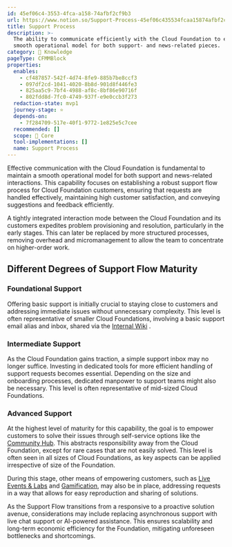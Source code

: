 ```yaml
---
id: 45ef06c4-3553-4fca-a158-74afbf2cf9b3
url: https://www.notion.so/Support-Process-45ef06c435534fcaa15874afbf2cf9b3
title: Support Process
description: >-
  The ability to communicate efficiently with the Cloud Foundation to ensure a
  smooth operational model for both support- and news-related pieces.
category: 🧠 Knowledge
pageType: CFMMBlock
properties:
  enables:
    - cf487857-542f-4d74-8fe9-885b7be8ccf3
    - 097df2cd-1041-4020-8b8d-901d8f446fe3
    - 825aa5c9-7bf4-4988-af8c-8bf86e90716f
    - 802fdd8d-7fc0-4749-937f-e9e0ccb3f273
  redaction-state: mvp1
  journey-stage: ⭐️
  depends-on:
    - 7f284709-517e-40f1-9772-1e825e5c7cee
  recommended: []
  scope: 🏢 Core
  tool-implementations: []
  name: Support Process
---
```


Effective communication with the Cloud Foundation is fundamental to maintain a smooth operational model for both support and news-related interactions. This capability focuses on establishing a robust support flow process for Cloud Foundation customers, ensuring that requests are handled effectively, maintaining high customer satisfaction, and conveying suggestions and feedback efficiently.

A tightly integrated interaction mode between the Cloud Foundation and its customers expedites problem provisioning and resolution, particularly in the early stages. This can later be replaced by more structured processes, removing overhead and micromanagement to allow the team to concentrate on higher-order work.

## **Different Degrees of Support Flow Maturity**

### **Foundational Support**

Offering basic support is initially crucial to staying close to customers and addressing immediate issues without unnecessary complexity. This level is often representative of smaller Cloud Foundations, involving a basic support email alias and inbox, shared via the [Internal Wiki](./internal-wiki.md) .

### **Intermediate Support**

As the Cloud Foundation gains traction, a simple support inbox may no longer suffice. Investing in dedicated tools for more efficient handling of support requests becomes essential. Depending on the size and onboarding processes, dedicated manpower to support teams might also be necessary. This level is often representative of mid-sized Cloud Foundations.

### **Advanced Support**

At the highest level of maturity for this capability, the goal is to empower customers to solve their issues through self-service options like the [Community Hub](./community-hub.md). This abstracts responsibility away from the Cloud Foundation, except for rare cases that are not easily solved. This level is often seen in all sizes of Cloud Foundations, as key aspects can be applied irrespective of size of the Foundation.

During this stage, other means of empowering customers, such as [Live Events & Labs](./live-events-and-labs.md)  and [Gamification](./gamification.md), may also be in place, addressing requests in a way that allows for easy reproduction and sharing of solutions.

As the Support Flow transitions from a responsive to a proactive solution avenue, considerations may include replacing asynchronous support with live chat support or AI-powered assistance. This ensures scalability and long-term economic efficiency for the Foundation, mitigating unforeseen bottlenecks and shortcomings.
